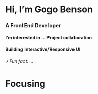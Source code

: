 <h1>Hi, I’m Gogo Benson</h1> 
<h3>A FrontEnd Developer</h3>
<h4> I’m interested in ... Project collaboration</h4>
<h4>Building Interactive/Responsive UI
</h4> 
<h6>⚡ Fun fact: ... <h1>Focusing</h1></h6>




